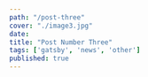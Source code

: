 ```yaml
---
path: "/post-three"
cover: "./image3.jpg"
date:
title: "Post Number Three"
tags: ['gatsby', 'news', 'other']
published: true
---
```

